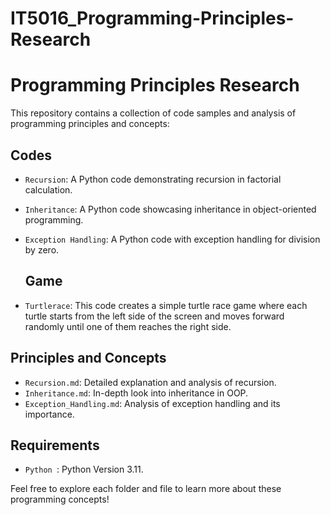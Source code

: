 # IT5016_Programming-Principles-Research

# Programming Principles Research

This repository contains a collection of code samples and analysis of programming principles and concepts:

## Codes
- `Recursion`: A Python code demonstrating recursion in factorial calculation.
- `Inheritance`: A Python code showcasing inheritance in object-oriented programming.
- `Exception Handling`: A Python code with exception handling for division by zero.

  ## Game
- `Turtlerace`: This code creates a simple turtle race game where each turtle starts from the left side of the screen and moves forward randomly until one of them reaches the right side.


## Principles and Concepts
- `Recursion.md`: Detailed explanation and analysis of recursion.
- `Inheritance.md`: In-depth look into inheritance in OOP.
- `Exception_Handling.md`: Analysis of exception handling and its importance.

## Requirements 
- `Python `: Python Version 3.11.

Feel free to explore each folder and file to learn more about these programming concepts!
